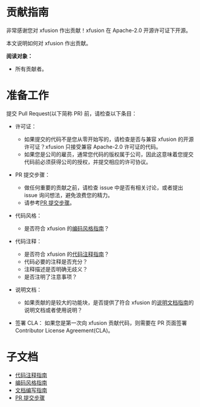 # 贡献指南

非常感谢您对 xfusion 作出贡献！xfusion 在 Apache-2.0 开源许可证下开源。

本文说明如何对 xfusion 作出贡献。

**阅读对象：**

- 所有贡献者。

# 准备工作

提交 Pull Request(以下简称 PR) 前，请检查以下条目：

- 许可证：

  - 如果提交的代码不是您从零开始写的，请检查是否与兼容 xfusion 的开源许可证？xfusion 只接受兼容 Apache-2.0 许可证的代码。
  - 如果您是公司的雇员，通常您代码的版权属于公司，因此这意味着您提交代码前必须获得公司的授权，并提交相应的许可协议。

- PR 提交步骤：

  - 做任何重要的贡献之前，请检查 issue 中是否有相关讨论，或者提出 issue 询问想法，避免浪费您的精力。
  - 请参考[PR 提交步骤](./pull_request_process.md)。

- 代码风格：

  - 是否符合 xfusion 的[编码风格指南](./coding_style_guide.md)？

- 代码注释：

  - 是否符合 xfusion 的[代码注释指南](./code_comment_guide.md)？
  - 代码必要的注释是否充分？
  - 注释描述是否明确无歧义？
  - 是否注明了注意事项？

- 说明文档：

  - 如果贡献的是较大的功能块，是否提供了符合 xfusion 的[说明文档指南](./documentation_guide.md)的说明文档或者使用说明？

- 签署 CLA：
  如果您是第一次向 xfusion 贡献代码，则需要在 PR 页面签署 Contributor License Agreement(CLA)。

# 子文档

- [代码注释指南](./code_comment_guide.md)
- [编码风格指南](./coding_style_guide.md)
- [文档编写指南](./documentation_guide.md)
- [PR 提交步骤](./pull_request_process.md)
